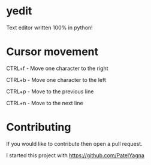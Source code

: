 # yedit

Text editor written 100% in python!



# Cursor movement
  CTRL+f - Move one character to the right
  
  CTRL+b - Move one character to the left
  
  CTRL+p - Move to the previous line
  
  CTRL+n - Move to the next line

# Contributing

If you would like to contribute then open a pull request.

I started this project with https://github.com/PatelYagna
